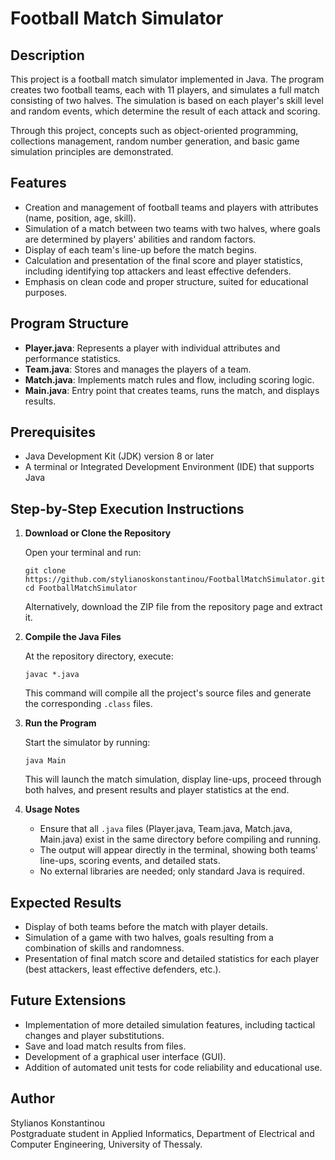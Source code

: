 # Football Match Simulator 
## Description

This project is a football match simulator implemented in Java. The program creates two football teams, each with 11 players, and simulates a full match consisting of two halves. The simulation is based on each player's skill level and random events, which determine the result of each attack and scoring.

Through this project, concepts such as object-oriented programming, collections management, random number generation, and basic game simulation principles are demonstrated.

## Features

- Creation and management of football teams and players with attributes (name, position, age, skill).
- Simulation of a match between two teams with two halves, where goals are determined by players' abilities and random factors.
- Display of each team's line-up before the match begins.
- Calculation and presentation of the final score and player statistics, including identifying top attackers and least effective defenders.
- Emphasis on clean code and proper structure, suited for educational purposes.

## Program Structure

- **Player.java**: Represents a player with individual attributes and performance statistics.
- **Team.java**: Stores and manages the players of a team.
- **Match.java**: Implements match rules and flow, including scoring logic.
- **Main.java**: Entry point that creates teams, runs the match, and displays results.

## Prerequisites

- Java Development Kit (JDK) version 8 or later
- A terminal or Integrated Development Environment (IDE) that supports Java

## Step-by-Step Execution Instructions

1. **Download or Clone the Repository**
   
   Open your terminal and run:
   ```
   git clone https://github.com/stylianoskonstantinou/FootballMatchSimulator.git
   cd FootballMatchSimulator
   ```
   Alternatively, download the ZIP file from the repository page and extract it.

2. **Compile the Java Files**
   
   At the repository directory, execute:
   ```
   javac *.java
   ```
   This command will compile all the project's source files and generate the corresponding `.class` files.

3. **Run the Program**
   
   Start the simulator by running:
   ```
   java Main
   ```
   This will launch the match simulation, display line-ups, proceed through both halves, and present results and player statistics at the end.

4. **Usage Notes**
   - Ensure that all `.java` files (Player.java, Team.java, Match.java, Main.java) exist in the same directory before compiling and running.
   - The output will appear directly in the terminal, showing both teams' line-ups, scoring events, and detailed stats.
   - No external libraries are needed; only standard Java is required.

## Expected Results

- Display of both teams before the match with player details.
- Simulation of a game with two halves, goals resulting from a combination of skills and randomness.
- Presentation of final match score and detailed statistics for each player (best attackers, least effective defenders, etc.).

## Future Extensions

- Implementation of more detailed simulation features, including tactical changes and player substitutions.
- Save and load match results from files.
- Development of a graphical user interface (GUI).
- Addition of automated unit tests for code reliability and educational use.

## Author

Stylianos Konstantinou  
Postgraduate student in Applied Informatics, Department of Electrical and Computer Engineering, University of Thessaly.

